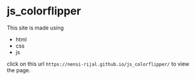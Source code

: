 # js_colorflipper

This site is made using 
- html
- css
- js

click on this url `https://nensi-rijal.github.io/js_colorflipper/`  to view the page.
  
